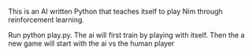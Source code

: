 
This is an AI written Python that teaches itself to play Nim through reinforcement learning.

Run python play.py.
The ai will first train by playing with itself.
Then the a new game will start with the ai vs the human player 

